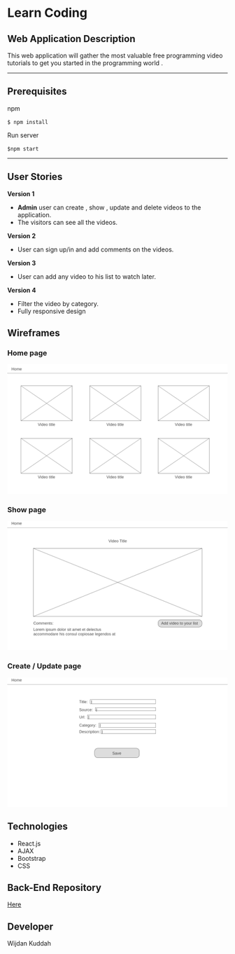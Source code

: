 # Learn Coding


## Web Application Description 
This web application will gather the most valuable free programming video tutorials to get you started in the programming world .

---
## Prerequisites

npm  
```
$ npm install
```

Run server
```
$npm start
```

---
## User Stories
**Version 1**
* **Admin** user can create , show , update and delete videos to the application.
* The visitors can see all the videos.

**Version 2**
* User can sign up/in and add comments on the videos.

**Version 3**
* User can add any video to his list to watch later.

**Version 4**
* Filter the video by category.
* Fully responsive design




## Wireframes
### Home page
![Home page](./wireframes/1-Homepage.png)
### Show page
![Show](./wireframes/2-ShowVideo.png)
### Create / Update page
![Create / Update](./wireframes/3-AdminCrud.png)



## Technologies
* React.js
* AJAX
* Bootstrap
* CSS


## Back-End Repository
[Here](https://github.com/wijdan1995/project-4-backend)

## Developer
Wijdan Kuddah

